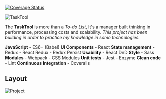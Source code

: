 [![Coverage Status](https://coveralls.io/repos/github/jmlavoier/task-tool/badge.svg)](https://coveralls.io/github/jmlavoier/task-tool)

![TaskTool](http://i.imgur.com/nt7WsKC.png)

The **TaskTool** is more than a *To-do List*, It's a manager built thinking in performance, processing costs and scalability.
*This project has been building in order to practice my knowledge in some technologies.*

**JavaScript**
    - ES6+ (Babel)
**UI Components**
    - React
**State management**
    - Redux
    - React Redux
    - Redux Persist
**Usability**
    - React DnD
**Style**
    - Sass
**Modules**
    - Webpack
    - CSS Modules
**Unit tests**
    - Jest
    - Enzyme
**Clean code**
    - Lint
**Continuous Integration**
    - Coveralls

## Layout
![Project](http://i.imgur.com/luVT6BZ.png)
